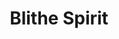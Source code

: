 ---
title: Blithe Spirit
year: 1978
opening_date: 1978-05-05
closing_date: 1978-05-20
layout: productions
image:
image_caption:
image_credit:
playbill: 
category: 
Theatre: Theatre Jacksonville
Venue: Little Theatre
cast:
  Edith: Cynthia Wooden
  Ruth: Kandice McNett
  Charles: Harry McClintock
  Dr. Bradman: Robert Drake
  Violet Bradman: Kay McClintock
  Madame Arcati: Gerri Turbow
  Elvira: Nancy Kaye
crew:
  Director: Robert Knowles
  Scene Design: Mike Murphy
  Stage Manager: Doug Thomas
  Assistant Stage Managers:
    - Laurie Kaden
    - Barbara Stillson
  Lighting Design: Kelly Hart
  Lighting Technician: Valerie Howard
  Sound: Amelia Senhausen
  Properties:
    - Pam Jackson
    - Sabina Meyer
    - Niki Morrissett
  Head Grip: Bob Morrison
  Set Construction:
    - Sarah Barto
    - Scott Dunham
    - Sam Frankhouser
    - Marty Friedman
    - Tom Heffernan
    - Laura Heidenrich
    - Bob Isenberger
    - Pam Jackson
    - Niki Morrissett
    - Bob Morrison
    - David McCarthy
    - Glenn McCarthy
    - Peter Rivera
    - Bebe Schroder
    - David Stillson
  Costumes:
    - Gert Berman
    - Nancy Kaye
  Publicity: Madge Bruner
  Box Office:
    - Pat Mullarkey
    - Shirley Cooke
    - Ann Dubow
    - Joyce Kaye
    - Bette Sheurer
    - Pat Somers
    - Esta Tkac
    - Martha Wynne
orchestra:
external_links:
---